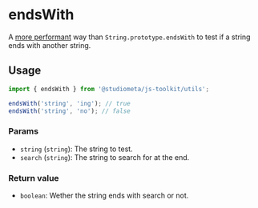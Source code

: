 # endsWith

A [more performant](https://jsbench.me/1hlkqqd0ff/1) way than `String.prototype.endsWith` to test if a string ends with another string.

## Usage

```js
import { endsWith } from '@studiometa/js-toolkit/utils';

endsWith('string', 'ing'); // true
endsWith('string', 'no'); // false
```

### Params

- `string` (`string`): The string to test.
- `search` (`string`): The string to search for at the end.

### Return value

- `boolean`: Wether the string ends with search or not.
